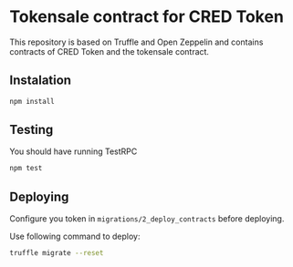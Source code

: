 # Tokensale contract for CRED Token

This repository is based on Truffle and Open Zeppelin and contains contracts of CRED Token and the tokensale contract.

## Instalation

```bash
npm install
```

## Testing
You should have running TestRPC
```bash
npm test
```

## Deploying
Configure you token in ```migrations/2_deploy_contracts``` before deploying.

Use following command to deploy:
```bash
truffle migrate --reset
```

